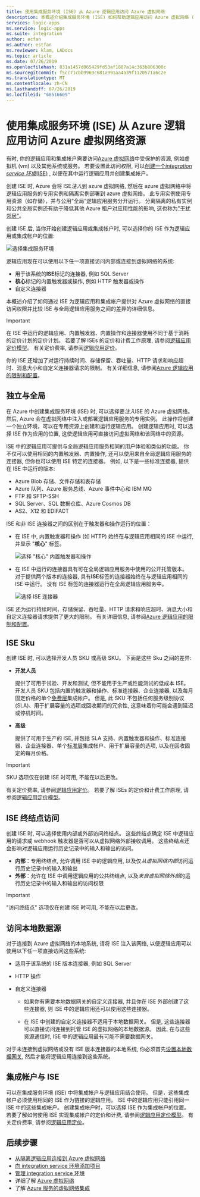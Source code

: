 ```yaml
---
title: 使用集成服务环境 (ISE) 从 Azure 逻辑应用访问 Azure 虚拟网络
description: 本概述介绍集成服务环境 (ISE) 如何帮助逻辑应用访问 Azure 虚拟网络 (VNET)
services: logic-apps
ms.service: logic-apps
ms.suite: integration
author: ecfan
ms.author: estfan
ms.reviewer: klam, LADocs
ms.topic: article
ms.date: 07/26/2019
ms.openlocfilehash: 831a1457d865429fd53af1887a14c363b806300c
ms.sourcegitcommit: f5cc71cbb9969c681a991aa4a39f1120571a6c2e
ms.translationtype: MT
ms.contentlocale: zh-CN
ms.lasthandoff: 07/26/2019
ms.locfileid: "68516609"
---
```

# <a name="access-to-azure-virtual-network-resources-from-azure-logic-apps-by-using-integration-service-environments-ises"></a>使用集成服务环境 (ISE) 从 Azure 逻辑应用访问 Azure 虚拟网络资源

有时, 你的逻辑应用和集成帐户需要访问[Azure 虚拟网络](../virtual-network/virtual-networks-overview.md)中受保护的资源, 例如虚拟机 (vm) 以及其他系统或服务。 若要设置此访问权限, 可以[创建一个*integration service 环境*(ISE)](../logic-apps/connect-virtual-network-vnet-isolated-environment.md) , 以便在其中运行逻辑应用并创建集成帐户。

创建 ISE 时, Azure 会将 ISE*注入*到 azure 虚拟网络, 然后在 azure 虚拟网络中将逻辑应用服务的专用实例和隔离实例部署到 azure 虚拟网络。 此专用实例使用专用资源（如存储），并与公用“全局”逻辑应用服务分开运行。 分离隔离的私有实例和公共全局实例还有助于降低其他 Azure 租户对应用性能的影响, 这也称为["干扰邻居"](https://en.wikipedia.org/wiki/Cloud_computing_issues#Performance_interference_and_noisy_neighbors)。

创建 ISE 后, 当你开始创建逻辑应用或集成帐户时, 可以选择你的 ISE 作为逻辑应用或集成帐户的位置:

![选择集成服务环境](./media/connect-virtual-network-vnet-isolated-environment-overview/select-logic-app-integration-service-environment.png)

逻辑应用现在可以使用以下任一项直接访问内部或连接到虚拟网络的系统:

* 用于该系统的**ISE**标记的连接器, 例如 SQL Server
* **核心**标记的内置触发器或操作, 例如 HTTP 触发器或操作
* 自定义连接器

本概述介绍了如何通过 ISE 为逻辑应用和集成帐户提供对 Azure 虚拟网络的直接访问权限并比较 ISE 与全局逻辑应用服务之间的差异的详细信息。

> [!IMPORTANT]
> 在 ISE 中运行的逻辑应用、内置触发器、内置操作和连接器使用不同于基于消耗的定价计划的定价计划。 若要了解 ISEs 的定价和计费工作原理, 请参阅[逻辑应用定价模型](../logic-apps/logic-apps-pricing.md#fixed-pricing)。 有关定价费率, 请参阅[逻辑应用定价](../logic-apps/logic-apps-pricing.md)。
>
> 你的 ISE 还增加了对运行持续时间、存储保留、吞吐量、HTTP 请求和响应超时、消息大小和自定义连接器请求的限制。 
> 有关详细信息, 请参阅[Azure 逻辑应用的限制和配置](logic-apps-limits-and-config.md)。

<a name="difference"></a>

## <a name="isolated-versus-global"></a>独立与全局

在 Azure 中创建集成服务环境 (ISE) 时, 可以选择要*注入*ISE 的 Azure 虚拟网络。 然后, Azure 会在虚拟网络中注入或部署逻辑应用服务的专用实例。 此操作将创建一个独立环境，可以在专用资源上创建和运行逻辑应用。 创建逻辑应用时, 可以选择 ISE 作为应用的位置, 这使逻辑应用可直接访问虚拟网络和该网络中的资源。

ISE 中的逻辑应用可提供与全局逻辑应用服务相同的用户体验和类似的功能。 你不仅可以使用相同的内置触发器、内置操作, 还可以使用来自全局逻辑应用服务的连接器, 但你也可以使用 ISE 特定的连接器。 例如, 以下是一些标准连接器, 提供在 ISE 中运行的版本:

* Azure Blob 存储、文件存储和表存储
* Azure 队列、Azure 服务总线、Azure 事件中心和 IBM MQ
* FTP 和 SFTP-SSH
* SQL Server、SQL 数据仓库、Azure Cosmos DB
* AS2、X12 和 EDIFACT

ISE 和非 ISE 连接器之间的区别在于触发器和操作运行的位置：

* 在 ISE 中, 内置触发器和操作 (如 HTTP) 始终在与逻辑应用相同的 ISE 中运行, 并显示 "**核心**" 标签。

  ![选择 "核心" 内置触发器和操作](./media/connect-virtual-network-vnet-isolated-environment-overview/select-core-built-in-actions-triggers.png)

* 在 ISE 中运行的连接器具有可在全局逻辑应用服务中使用的公开托管版本。 对于提供两个版本的连接器, 具有**ISE**标签的连接器始终在与逻辑应用相同的 ISE 中运行。 没有 ISE 标签的连接器运行在全局逻辑应用服务中。

  ![选择 ISE 连接器](./media/connect-virtual-network-vnet-isolated-environment-overview/select-ise-connectors.png)

ISE 还为运行持续时间、存储保留、吞吐量、HTTP 请求和响应超时、消息大小和自定义连接器请求提供了更大的限制。 有关详细信息, 请参阅[Azure 逻辑应用的限制和配置](logic-apps-limits-and-config.md)。

<a name="ise-level"></a>

## <a name="ise-skus"></a>ISE Sku

创建 ISE 时, 可以选择开发人员 SKU 或高级 SKU。 下面是这些 Sku 之间的差异:

* **开发人员**

  提供了可用于试验、开发和测试, 但不能用于生产或性能测试的低成本 ISE。 开发人员 SKU 包括内置的触发器和操作、标准连接器、企业连接器, 以及每月固定价格的单个[免费层](../logic-apps/logic-apps-limits-and-config.md#artifact-number-limits)集成帐户。 但是, 此 SKU 不包括任何服务级别协议 (SLA)、用于扩展容量的选项或回收期间的冗余性, 这意味着你可能会遇到延迟或停机时间。

* **高级**

  提供了可用于生产的 ISE, 并包括 SLA 支持、内置触发器和操作、标准连接器、企业连接器、单个[标准层](../logic-apps/logic-apps-limits-and-config.md#artifact-number-limits)集成帐户、用于扩展容量的选项, 以及在回收固定的每月价格。

> [!IMPORTANT]
> SKU 选项仅在创建 ISE 时可用, 不能在以后更改。

有关定价费率, 请参阅[逻辑应用定价](https://azure.microsoft.com/pricing/details/logic-apps/)。 若要了解 ISEs 的定价和计费工作原理, 请参阅[逻辑应用定价模型](../logic-apps/logic-apps-pricing.md#fixed-pricing)。

<a name="endpoint-access"></a>

## <a name="ise-endpoint-access"></a>ISE 终结点访问

创建 ISE 时, 可以选择使用内部或外部访问终结点。 这些终结点确定 ISE 中逻辑应用的请求或 webhook 触发器是否可以从虚拟网络外部接收调用。 这些终结点还会影响对逻辑应用运行历史记录中的输入和输出的访问。

* **内部**：专用终结点, 允许调用 ISE 中的逻辑应用, 以及仅*从虚拟网络内部*访问运行历史记录中的输入和输出
* **外部**：允许在 ISE 中调用逻辑应用的公共终结点, 以及*来自虚拟网络外部*的运行历史记录中的输入和输出的访问权限

> [!IMPORTANT]
> "访问终结点" 选项仅在创建 ISE 时可用, 不能在以后更改。

<a name="on-premises"></a>

## <a name="access-to-on-premises-data-sources"></a>访问本地数据源

对于连接到 Azure 虚拟网络的本地系统, 请将 ISE 注入该网络, 以便逻辑应用可以使用以下任一项直接访问这些系统:

* 适用于该系统的 ISE 版本连接器, 例如 SQL Server
* HTTP 操作
* 自定义连接器

  * 如果你有需要本地数据网关的自定义连接器, 并且你在 ISE 外部创建了这些连接器, 则 ISE 中的逻辑应用还可以使用这些连接器。
  
  * 在 ISE 中创建的自定义连接器不适用于本地数据网关。 但是, 这些连接器可以直接访问连接到托管 ISE 的虚拟网络的本地数据源。 因此, 在与这些资源通信时, ISE 中的逻辑应用最有可能不需要数据网关。

对于未连接到虚拟网络或没有 ISE 版本连接器的本地系统, 你必须首先[设置本地数据网关](../logic-apps/logic-apps-gateway-install.md), 然后才能将逻辑应用连接到这些系统。

<a name="create-integration-account-environment"></a>

## <a name="integration-accounts-with-ise"></a>集成帐户与 ISE

可以在集成服务环境 (ISE) 中将集成帐户与逻辑应用结合使用。 但是，这些集成帐户必须使用相同的 ISE 作为链接的逻辑应用。 ISE 中的逻辑应用只能引用同一 ISE 中的这些集成帐户。 创建集成帐户时，可以选择 ISE 作为集成帐户的位置。 若要了解如何使用 ISE 实现集成帐户的定价和计费, 请参阅[逻辑应用定价模型](../logic-apps/logic-apps-pricing.md#fixed-pricing)。 有关定价费率, 请参阅[逻辑应用定价](https://azure.microsoft.com/pricing/details/logic-apps/)。

## <a name="next-steps"></a>后续步骤

* [从隔离逻辑应用连接到 Azure 虚拟网络](../logic-apps/connect-virtual-network-vnet-isolated-environment.md)
* [向 integration service 环境添加项目](../logic-apps/add-artifacts-integration-service-environment-ise.md)
* [管理 integration service 环境](../logic-apps/ise-manage-integration-service-environment.md)
* 详细了解 [Azure 虚拟网络](../virtual-network/virtual-networks-overview.md)
* 了解 [Azure 服务的虚拟网络集成](../virtual-network/virtual-network-for-azure-services.md)
